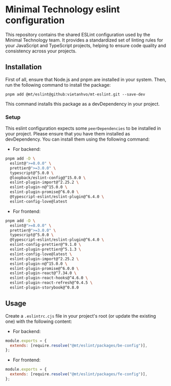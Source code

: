 # Minimal Technology eslint configuration

This repository contains the shared ESLint configuration used by the Minimal Technology team. It provides a standardized set of linting rules for your JavaScript and TypeScript projects, helping to ensure code quality and consistency across your projects.

## Installation

First of all, ensure that Node.js and pnpm are installed in your system. Then, run the following command to install the package:

```
pnpm add @mt/eslint@github:vietanhvo/mt-eslint.git --save-dev
```

This command installs this package as a devDependency in your project.

### Setup

This eslint configuration expects some `peerDependencies` to be installed in your project. Please ensure that you have them installed as devDependency.
You can install them using the following command:

- For backend:

```bash
pnpm add -D \
  eslint@">=8.0.0" \
  prettier@">=3.0.0" \
  typescript@^5.0.0 \
  @loopback/eslint-config@^15.0.0 \
  eslint-plugin-import@^2.25.2 \
  eslint-plugin-n@^15.0.0 \
  eslint-plugin-promise@^6.0.0 \
  @typescript-eslint/eslint-plugin@^6.4.0 \
  eslint-config-love@latest
```

- For frontend:

```bash
pnpm add -D \
  eslint@">=8.0.0" \
  prettier@">=3.0.0" \
  typescript@^5.0.0 \
  @typescript-eslint/eslint-plugin@^6.4.0 \
  eslint-config-prettier@^9.1.0 \
  eslint-plugin-prettier@^5.1.3 \
  eslint-config-love@latest \
  eslint-plugin-import@^2.25.2 \
  eslint-plugin-n@^15.0.0 \
  eslint-plugin-promise@^6.0.0 \
  eslint-plugin-react@^7.34.0 \
  eslint-plugin-react-hooks@^4.6.0 \
  eslint-plugin-react-refresh@^0.4.5 \
  eslint-plugin-storybook@^0.8.0
```

## Usage

Create a `.eslintrc.cjs` file in your project's root (or update the existing one) with the following content:

- For backend:

```javascript
module.exports = {
  extends: [require.resolve("@mt/eslint/packages/be-config")],
};
```

- For frontend:

```javascript
module.exports = {
  extends: [require.resolve("@mt/eslint/packages/fe-config")],
};
```
